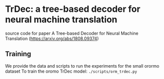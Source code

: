 # TrDec: a tree-based decoder for neural machine translation

source code for paper
A Tree-based Decoder for Neural Machine Translation (https://arxiv.org/abs/1808.09374)


## Training
We provide the data and scripts to run the experiments for the small orormo dataset
To train the oromo TrDec model:
`./scripts/orm_trdec.py`

